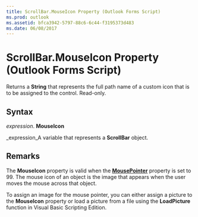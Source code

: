 ```yaml
---
title: ScrollBar.MouseIcon Property (Outlook Forms Script)
ms.prod: outlook
ms.assetid: bfca3942-5797-88c6-6c44-f3195373d483
ms.date: 06/08/2017
---
```



# ScrollBar.MouseIcon Property (Outlook Forms Script)

Returns a  **String** that represents the full path name of a custom icon that is to be assigned to the control. Read-only.


## Syntax

 _expression_. **MouseIcon**

 _expression_A variable that represents a  **ScrollBar** object.


## Remarks

The  **MouseIcon** property is valid when the **[MousePointer](Outlook.scrollbar.mousepointer.md)** property is set to 99. The mouse icon of an object is the image that appears when the user moves the mouse across that object.

To assign an image for the mouse pointer, you can either assign a picture to the  **MouseIcon** property or load a picture from a file using the **LoadPicture** function in Visual Basic Scripting Edition.


